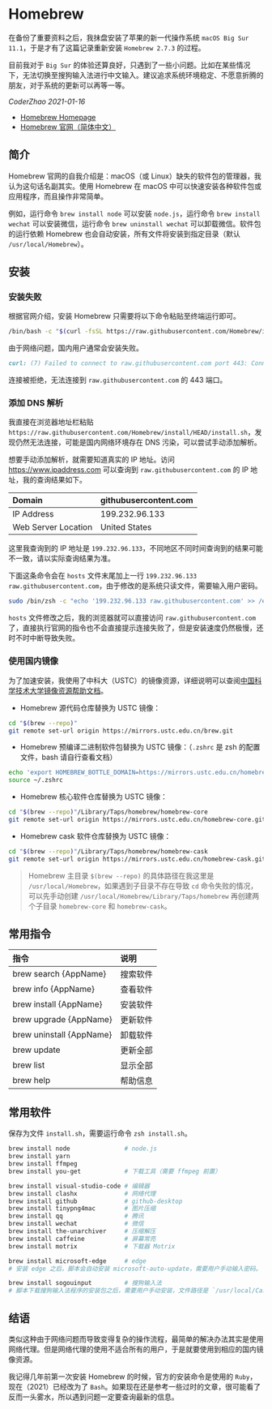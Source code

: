# Homebrew

在备份了重要资料之后，我抹盘安装了苹果的新一代操作系统 `macOS Big Sur 11.1`，于是才有了这篇记录重新安装 `Homebrew 2.7.3` 的过程。

目前我对于 `Big Sur` 的体验还算良好，只遇到了一些小问题。比如在某些情况下，无法切换至搜狗输入法进行中文输入。建议追求系统环境稳定、不愿意折腾的朋友，对于系统的更新可以再等一等。

*CoderZhao 2021-01-16*

- [Homebrew Homepage](https://brew.sh)
- [Homebrew 官网（简体中文）](https://brew.sh/index_zh-cn)


## 简介

Homebrew 官网的自我介绍是：macOS（或 Linux）缺失的软件包的管理器，我认为这句话名副其实。使用 Homebrew 在 macOS 中可以快速安装各种软件包或应用程序，而且操作非常简单。

例如，运行命令 `brew install node` 可以安装 `node.js`，运行命令 `brew install wechat` 可以安装微信，运行命令 `brew uninstall wechat` 可以卸载微信。软件包的运行依赖 Homebrew 也会自动安装，所有文件将安装到指定目录（默认 `/usr/local/Homebrew`）。


## 安装

### 安装失败

根据官网介绍，安装 Homebrew 只需要将以下命令粘贴至终端运行即可。

```sh
/bin/bash -c "$(curl -fsSL https://raw.githubusercontent.com/Homebrew/install/HEAD/install.sh)"
```

由于网络问题，国内用户通常会安装失败。

```md
curl: (7) Failed to connect to raw.githubusercontent.com port 443: Connection refused
```

连接被拒绝，无法连接到 `raw.githubusercontent.com` 的 443 端口。

### 添加 DNS 解析

我直接在浏览器地址栏粘贴 `https://raw.githubusercontent.com/Homebrew/install/HEAD/install.sh`，发现仍然无法连接，可能是国内网络环境存在 DNS 污染，可以尝试手动添加解析。

想要手动添加解析，就需要知道真实的 IP 地址。访问 https://www.ipaddress.com 可以查询到 `raw.githubusercontent.com` 的 IP 地址，我的查询结果如下。

| Domain              | githubusercontent.com |
| :------------------ | :-------------------- |
| IP Address          | 199.232.96.133        |
| Web Server Location | United States         |

这里我查询到的 IP 地址是 `199.232.96.133`，不同地区不同时间查询到的结果可能不一致，请以实际查询结果为准。

下面这条命令会在 `hosts` 文件末尾加上一行 `199.232.96.133 raw.githubusercontent.com`，由于修改的是系统只读文件，需要输入用户密码。

```zsh
sudo /bin/zsh -c "echo '199.232.96.133 raw.githubusercontent.com' >> /etc/hosts"
```

`hosts` 文件修改之后，我的浏览器就可以直接访问 `raw.githubusercontent.com` 了，直接执行官网的指令也不会直接提示连接失败了，但是安装速度仍然极慢，还时不时中断导致失败。

### 使用国内镜像

为了加速安装，我使用了中科大（USTC）的镜像资源，详细说明可以查阅[中国科学技术大学镜像资源帮助文档](http://mirrors.ustc.edu.cn/help)。

- Homebrew 源代码仓库替换为 USTC 镜像：

```zsh
cd "$(brew --repo)"
git remote set-url origin https://mirrors.ustc.edu.cn/brew.git
```

- Homebrew 预编译二进制软件包替换为 USTC 镜像：（`.zshrc` 是 zsh 的配置文件，bash 请自行查看文档）

```zsh
echo 'export HOMEBREW_BOTTLE_DOMAIN=https://mirrors.ustc.edu.cn/homebrew-bottles' >> ~/.zshrc
source ~/.zshrc
```

- Homebrew 核心软件仓库替换为 USTC 镜像：

```zsh
cd "$(brew --repo)"/Library/Taps/homebrew/homebrew-core
git remote set-url origin https://mirrors.ustc.edu.cn/homebrew-core.git
```

- Homebrew cask 软件仓库替换为 USTC 镜像：

```zsh
cd "$(brew --repo)"/Library/Taps/homebrew/homebrew-cask
git remote set-url origin https://mirrors.ustc.edu.cn/homebrew-cask.git
```

> Homebrew 主目录 `$(brew --repo)` 的具体路径在我这里是 `/usr/local/Homebrew`，如果遇到子目录不存在导致 `cd` 命令失败的情况，可以先手动创建 `/usr/local/Homebrew/Library/Taps/homebrew` 再创建两个子目录 `homebrew-core` 和 `homebrew-cask`。


## 常用指令

| 指令                     | 说明     |
| :----------------------- | :------- |
| brew search {AppName}    | 搜索软件 |
| brew info {AppName}      | 查看软件 |
| brew install {AppName}   | 安装软件 |
| brew upgrade {AppName}   | 更新软件 |
| brew uninstall {AppName} | 卸载软件 |
| brew update              | 更新全部 |
| brew list                | 显示全部 |
| brew help                | 帮助信息 |


## 常用软件

保存为文件 `install.sh`，需要运行命令 `zsh install.sh`。

```sh
brew install node               # node.js
brew install yarn
brew install ffmpeg
brew install you-get            # 下载工具（需要 ffmpeg 前置）

brew install visual-studio-code # 编辑器
brew install clashx             # 网络代理
brew install github             # github-desktop
brew install tinypng4mac        # 图片压缩
brew install qq                 # 腾讯
brew install wechat             # 微信
brew install the-unarchiver     # 压缩解压
brew install caffeine           # 屏幕常亮
brew install motrix             # 下载器 Motrix

brew install microsoft-edge     # edge
# 安装 edge 之后，脚本会自动安装 microsoft-auto-update，需要用户手动输入密码。

brew install sogouinput         # 搜狗输入法
# 脚本下载搜狗输入法程序的安装包之后，需要用户手动安装，文件路径是 `/usr/local/Caskroom/sogouinput`。
```


## 结语

类似这种由于网络问题而导致变得复杂的操作流程，最简单的解决办法其实是使用网络代理。但是网络代理的使用不适合所有的用户，于是就要使用到相应的国内镜像资源。

我记得几年前第一次安装 Homebrew 的时候，官方的安装命令是使用的 `Ruby`，现在（2021）已经改为了 `Bash`。如果现在还是参考一些过时的文章，很可能看了反而一头雾水，所以遇到问题一定要查询最新的信息。
